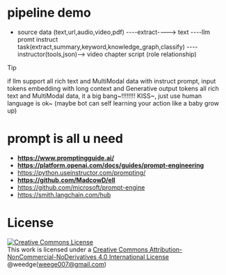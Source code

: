 # pipeline demo

- source data (text,url,audio,video,pdf) ----extract----> text ----llm promt instruct task(extract,summary,keyword,knowledge_graph,classify) ----instructor(tools,json)--> video chapter script (role relationship)

> [!TIP]
> if llm support all rich text and MultiModal data with instruct prompt, input tokens embedding with long context and Generative output tokens all rich text and MultiModal data, it a big bang~!!!!!!!! KISS~, just use human language is ok~ (maybe bot can self learning your action like a baby grow up)

# prompt is all u need
- **https://www.promptingguide.ai/**
- **https://platform.openai.com/docs/guides/prompt-engineering**
- https://python.useinstructor.com/prompting/
- **https://github.com/MadcowD/ell**
- https://github.com/microsoft/prompt-engine
- https://smith.langchain.com/hub

# License
<a rel="license" href="http://creativecommons.org/licenses/by-nc-nd/4.0/"><img alt="Creative Commons License" style="border-width:0" src="https://i.creativecommons.org/l/by-nc-nd/4.0/88x31.png" /></a><br />This work is licensed under a <a rel="license" href="http://creativecommons.org/licenses/by-nc-nd/4.0/">Creative Commons Attribution-NonCommercial-NoDerivatives 4.0 International License</a> @weedge(weege007@gmail.com)